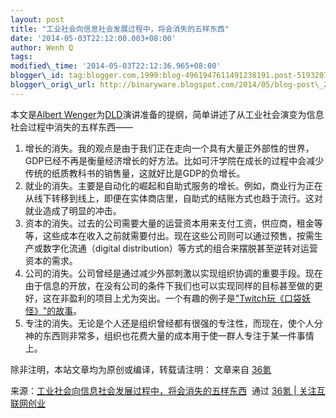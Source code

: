 ```yaml
--- 
layout: post 
title: "工业社会向信息社会发展过程中，将会消失的五样东西" 
date: '2014-05-03T22:12:00.003+08:00' 
author: Wenh Q
tags:
modified\_time: '2014-05-03T22:12:36.965+08:00' 
blogger\_id: tag:blogger.com,1999:blog-4961947611491238191.post-5193207850746851778
blogger\_orig\_url: http://binaryware.blogspot.com/2014/05/blog-post\_204.html
---
```


<div>

本文是[Albert
Wenger](http://continuations.com/)为[DLD](http://dld-conference.com/)演讲准备的提纲，简单讲述了从工业社会演变为信息社会过程中消失的五样东西——

</div>




1.  增长的消失。我的观点是由于我们正在走向一个具有大量正外部性的世界，GDP已经不再是衡量经济增长的好方法。比如可汗学院在成长的过程中会减少传统的纸质教科书的销售量，这就好比是GDP的负增长。
2.  就业的消失。主要是自动化的崛起和自助式服务的增长。例如，商业行为正在从线下转移到线上，即便在实体商店里，自助式的结账方式也趋于流行。这对就业造成了明显的冲击。
3.  资本的消失。过去的公司需要大量的运营资本用来支付工资，供应商，租金等等，这些成本在收入之前就需要付出。现在这些公司则可以通过预售，按需生产或数字化流通（digital
    distribution）等方式的组合来摆脱甚至逆转对运营资本的需求。
4.  公司的消失。公司曾经是通过减少外部刺激以实现组织协调的重要手段。现在由于信息的开放，在没有公司的条件下我们也可以实现同样的目标甚至做的更好，这在非盈利的项目上尤为突出。一个有趣的例子是["Twitch玩《口袋妖怪》"的故事](http://www.gameinformer.com/b/news/archive/2014/03/01/after-16-days-twitch-has-finally-defeated-pok-233-mon.aspx)。
5.  专注的消失。无论是个人还是组织曾经都有很强的专注性，而现在，使个人分神的东西则非常多，组织也花费大量的成本用于使一群人专注于某一件事情上。



除非注明，本站文章均为原创或编译，转载请注明： 文章来自
[36氪](http://www.36kr.com/)

<div>




</div>

<div>

来源：[工业社会向信息社会发展过程中，将会消失的五样东西](http://www.36kr.com/p/211637.html)  通过 [36氪
| 关注互联网创业](http://www.36kr.com/)

</div>






